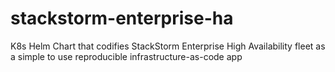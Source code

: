 # stackstorm-enterprise-ha
K8s Helm Chart that codifies StackStorm Enterprise High Availability fleet as a simple to use reproducible infrastructure-as-code app
